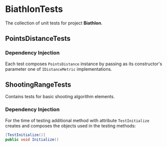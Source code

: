 ﻿# BiathlonTests

The collection of unit tests for project **Biathlon**.

## PointsDistanceTests

### Dependency Injection

Each test composes `PointsDistance` instance by passing as its constructor's parameter one of `IDistanceMetric` implementations.

## ShootingRangeTests

Contains tests for basic shooting algorithm elements.

### Dependency Injection

For the time of testing additional method with attribute `TestInitialize` creates and composes the objects used in the testing methods:

```C#
[TestInitialize()]
public void Initialize()
```
